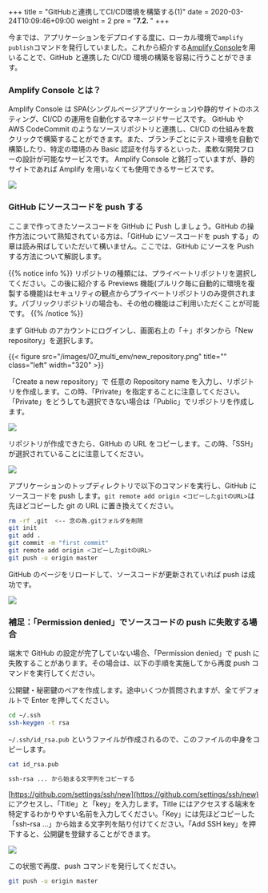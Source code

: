 +++
title = "GitHubと連携してCI/CD環境を構築する(1)"
date = 2020-03-24T10:09:46+09:00
weight = 2
pre = "<b>7.2. </b>"
+++

今までは、アプリケーションをデプロイする度に、ローカル環境で`amplify publish`コマンドを発行していました。これから紹介する[Amplify Console](https://aws.amazon.com/jp/amplify/console/)を用いることで、GitHub と連携した CI/CD 環境の構築を容易に行うことができます。

### Amplify Console とは？

Amplify Console は SPA(シングルページアプリケーション)や静的サイトのホスティング、CI/CD の運用を自動化するマネージドサービスです。 GitHub や AWS CodeCommit のようなソースリポジトリと連携し、CI/CD の仕組みを数クリックで構築することができます。また、ブランチごとにテスト環境を自動で構築したり、特定の環境のみ Basic 認証を付与するといった、柔軟な開発フローの設計が可能なサービスです。 Amplify Console と銘打っていますが、静的サイトであれば Amplify を用いなくても使用できるサービスです。

![](/images/07_multi_env/amplify_console.png)

### GitHub にソースコードを push する

ここまで作ってきたソースコードを GitHub に Push しましょう。GitHub の操作方法について熟知されている方は、「GitHub にソースコードを push する」の章は読み飛ばしていただいて構いません。ここでは、GitHub にソースを Push する方法について解説します。

{{% notice info %}}
リポジトリの種類には、プライベートリポジトリを選択してください。この後に紹介する Previews 機能(プルリク毎に自動的に環境を複製する機能)はセキュリティの観点からプライベートリポジトリのみ提供されます。パブリックリポジトリの場合も、その他の機能はご利用いただくことが可能です。
{{% /notice %}}

まず GitHub のアカウントにログインし、画面右上の「＋」ボタンから「New repository」を選択します。

{{< figure src="/images/07_multi_env/new_repository.png" title="" class="left" width="320"  >}}

「Create a new repository」で 任意の Repository name を入力し、リポジトリを作成します。この時、「Private」を指定することに注意してください。「Private」をどうしても選択できない場合は「Public」でリポジトリを作成します。

![](/images/07_multi_env/create_new_repository.png)

リポジトリが作成できたら、GitHub の URL をコピーします。この時、「SSH」が選択されていることに注意してください。

![](/images/07_multi_env/copy_ssh_git_url.png)

アプリケーションのトップディレクトリで以下のコマンドを実行し、GitHub にソースコードを push します。`git remote add origin <コピーしたgitのURL>`は先ほどコピーした git の URL に置き換えてください。

```sh
rm -rf .git  <-- 念の為.gitフォルダを削除
git init
git add .
git commit -m "first commit"
git remote add origin <コピーしたgitのURL>
git push -u origin master
```

GitHub のページをリロードして、ソースコードが更新されていれば push は成功です。

![](/images/07_multi_env/success_to_push.png)

### 補足：「Permission denied」でソースコードの push に失敗する場合

端末で GitHub の設定が完了していない場合、「Permission denied」で push に失敗することがあります。その場合は、以下の手順を実施してから再度 push コマンドを実行してください。

公開鍵・秘密鍵のペアを作成します。途中いくつか質問されますが、全てデフォルトで Enter を押してください。

```sh
cd ~/.ssh
ssh-keygen -t rsa
```

`~/.ssh/id_rsa.pub` というファイルが作成されるので、このファイルの中身をコピーします。

```sh
cat id_rsa.pub

ssh-rsa ... から始まる文字列をコピーする

```

[https://github.com/settings/ssh/new](https://github.com/settings/ssh/new) にアクセスし、「Title」と「key」を入力します。Title にはアクセスする端末を特定するわかりやすい名前を入力してください。「Key」には先ほどコピーした「ssh-rsa ...」から始まる文字列を貼り付けてください。「Add SSH key」を押下すると、公開鍵を登録することができます。

![](/images/07_multi_env/add_ssh_key.png)

この状態で再度、push コマンドを発行してください。

```sh
git push -u origin master
```
